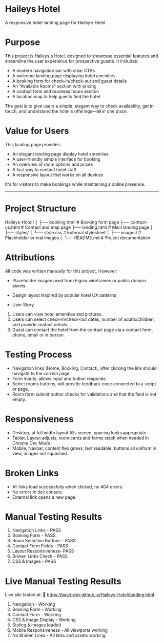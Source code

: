 # Haileys Hotel
 A responsive hotel landing page for Hailey’s Hotel 

# Purpose

This project is Haileys's Hotel, designed to showcase essential features and streamline the user experience for prospective guests. It includes:

- A modern navigation bar with clear CTAs
- A welcome landing page displaying hotel amenities
- A booking form for check-in/check-out and guest details
- An "Available Rooms" section with pricing
- A contact form and business hours section
- A location map to help guests find the hotel

The goal is to give users a simple, elegant way to check availability, get in touch, and understand the hotel's offerings—all in one place.

# Value for Users

This landing page provides:

- An elegant landing page display hotel amenities
- A user-friendly simple interface for booking 
- An overview of room options and prices
- A fast way to contact hotel staff
- A responsive layout that works on all devices

It's for visitors to make bookings while maintaining a online presence.

---

# Project Structure

Haileys-Hotel/
│
├── booking.html            # Booking form page
├── contact-us.html         # Contact and map page
├── landing.html            # Main landing page
│
├── styles/
│   └── style.css           # External stylesheet
│
├── images/                 # Placeholder or real images
│
└── README.md               # Project documentation

# Attributions

All code was written manually for this project. However:

- Placeholder images used from Figma wireframes or public domain assets
- Design layout inspired by popular hotel UX patterns

- User Story 

1. Users can view hotel amenities and pictures.
2. Users can select check-in/check-out dates, number of adults/children, and provide contact details.
3. Guest can contact the hotel from the contact page via a contact form, phone, email or in person.


# Testing Process

- Navigation links (Home, Booking, Contact), after clicking the link should navigate to the correct page.
- Form inputs, allows input and button responds.
- Select rooms buttons, will provide feedback once connected to a script or page.
- Room form submit button checks for validations and that the field is not empty.

# Responsiveness

- Desktop, at full width layout fills screen, spacing looks appropriate
- Tablet, Layout adjusts, room cards and forms stack when needed in Chrome Dev Mode.
- Mobile, Navbar, content flex grows, text readable, buttons all uniform in view, images not squashed.

# Broken Links 

- All links load successfully when clicked, no 404 errors.
- No errors in dev console.
- External link opens a new page.


# Manual Testing Results

1. Navigation Links - PASS
2. Booking Form - PASS
3. Room Selection Buttons - PASS
4. Contact Form Fields - PASS
5. Layout Responsiveness- PASS
6. Broken Links Check - PASS
7. CSS & Images - PASS   


# Live Manual Testing Results

Live site tested at:
🔗 https://basit-dev.github.io/Haileys-Hotel/landing.html

1. Navigation - Working
2. Booking Form - Working
3. Contact Form - Working
4. CSS & Image Display - Working
5. Styling & images loaded
6. Mobile Responsiveness - All viewports working
7. No Broken Links - All links and assets working



